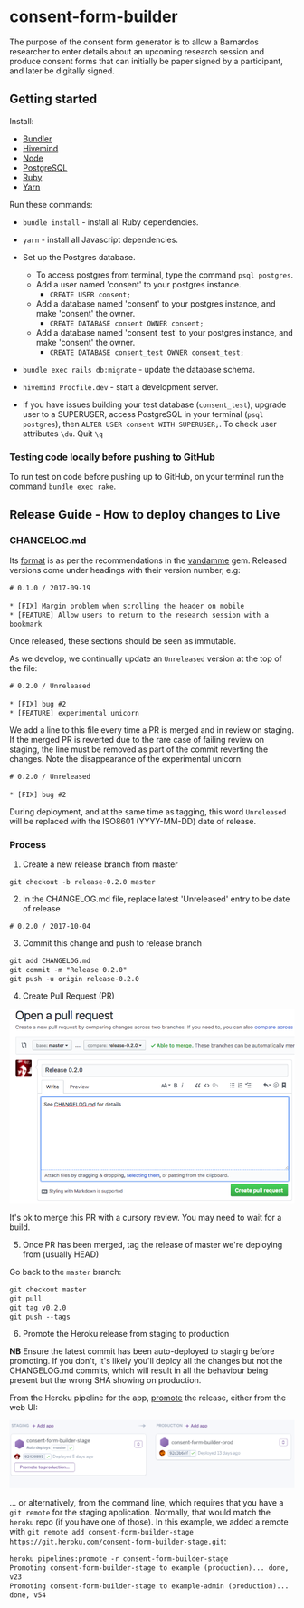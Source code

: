 # consent-form-builder

The purpose of the consent form generator is to allow a Barnardos researcher to
enter details about an upcoming research session and produce consent forms that can
initially be paper signed by a participant, and later be digitally signed.

## Getting started

Install:

* [Bundler](http://bundler.io/)
* [Hivemind](https://github.com/DarthSim/hivemind)
* [Node](https://nodejs.org/en/)
* [PostgreSQL](https://www.postgresql.org/)
* [Ruby](https://www.ruby-lang.org/en/)
* [Yarn](https://yarnpkg.com)

Run these commands:

* `bundle install` - install all Ruby dependencies.
* `yarn` - install all Javascript dependencies.
* Set up the Postgres database.
  * To access postgres from terminal, type the command `psql postgres`.
  * Add a user named 'consent' to your postgres instance.
    * `CREATE USER consent;`
  * Add a database named 'consent' to your postgres instance, and make 'consent' the owner.
    * `CREATE DATABASE consent OWNER consent;`
  * Add a database named 'consent_test' to your postgres instance, and make 'consent' the owner.
    * `CREATE DATABASE consent_test OWNER consent_test;`
* `bundle exec rails db:migrate` - update the database schema.
* `hivemind Procfile.dev` - start a development server.

* If you have issues building your test database (`consent_test`), upgrade user to a SUPERUSER, access PostgreSQL in your terminal (`psql postgres`), then `ALTER USER consent WITH SUPERUSER;`. To check user attributes `\du`. Quit `\q`

### Testing code locally before pushing to GitHub

To run test on code before pushing up to GitHub, on your terminal run the command `bundle exec rake`.

## Release Guide - How to deploy changes to Live

### CHANGELOG.md

Its [format](https://github.com/tech-angels/vandamme#format) is as per the recommendations in the
[vandamme](https://github.com/tech-angels/vandamme) gem. Released versions come under headings with
their version number, e.g:

```
# 0.1.0 / 2017-09-19

* [FIX] Margin problem when scrolling the header on mobile
* [FEATURE] Allow users to return to the research session with a bookmark
```

Once released, these sections should be seen as immutable.

As we develop, we continually update an `Unreleased` version at the top of the file:

```
# 0.2.0 / Unreleased

* [FIX] bug #2
* [FEATURE] experimental unicorn
```

We add a line to this file every time a PR is merged and in review on staging. If the merged
PR is reverted due to the rare case of failing review on staging, the line must be removed
as part of the commit reverting the changes. Note the disappearance of the experimental unicorn:

```
# 0.2.0 / Unreleased

* [FIX] bug #2
```

During deployment, and at the same time as tagging, this word `Unreleased` will be
replaced with the ISO8601 (YYYY-MM-DD) date of release.

### Process

1.  Create a new release branch from master

```
git checkout -b release-0.2.0 master
```

2.  In the CHANGELOG.md file, replace latest 'Unreleased' entry to be date of release

```
# 0.2.0 / 2017-10-04
```

3.  Commit this change and push to release branch

```
git add CHANGELOG.md
git commit -m "Release 0.2.0"
git push -u origin release-0.2.0
```

4.  Create Pull Request (PR)

![Create PR](public/release-pr.png)

It's ok to merge this PR with a cursory review. You may need to wait for a build.

5.  Once PR has been merged, tag the release of master we're deploying from (usually HEAD)

Go back to the `master` branch:

```
git checkout master
git pull
git tag v0.2.0
git push --tags
```

6.  Promote the Heroku release from staging to production

**NB** Ensure the latest commit has been auto-deployed to staging before
promoting. If you don't, it's likely you'll deploy all the changes but not the
CHANGELOG.md commits, which will result in all the behaviour being present but the
wrong SHA showing on production.

From the Heroku pipeline for the app, [promote](https://devcenter.heroku.com/articles/pipelines#promoting)
the release, either from the web UI:

![Promote from staging](public/promote.png)

... or alternatively, from the command line, which requires that you have a `git remote` for the staging application. Normally, that would match the `heroku` repo (if you have one of those). In this example, we added a remote with `git remote add consent-form-builder-stage https://git.heroku.com/consent-form-builder-stage.git`:

```
heroku pipelines:promote -r consent-form-builder-stage
Promoting consent-form-builder-stage to example (production)... done, v23
Promoting consent-form-builder-stage to example-admin (production)... done, v54
```
